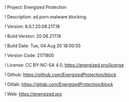 ! Project: Energized Protection

! Description: ad.porn.malware blocking.

! Version: 6.0.1.20.08.217.18

! Build Version: 20.08.217.18

! Build Date: Tue, 04 Aug 20 18:00:55

! Version Code: 2171800

! License: CC BY-NC-SA 4.0, https://energized.pro/license

! Github: https://github.com/EnergizedProtection/block

! Gitlab: https://gitlab.com/EnergizedProtection/block


! Web: https://energized.pro
